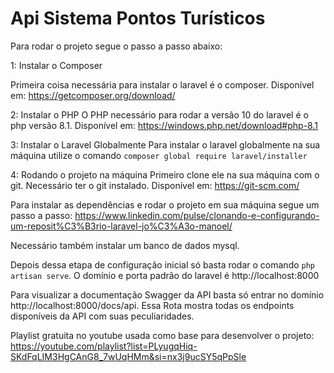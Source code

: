 # Api Sistema Pontos Turísticos

Para rodar o projeto segue o passo a passo abaixo:

1: Instalar o Composer

Primeira coisa necessária para instalar o laravel é o composer. Disponível em: https://getcomposer.org/download/

2: Instalar o PHP
O PHP necessário para rodar a versão 10 do laravel é o php versão 8.1. Disponível em: https://windows.php.net/download#php-8.1

3: Instalar o Laravel Globalmente
Para instalar o laravel globalmente na sua máquina utilize o comando `composer global require laravel/installer`

4: Rodando o projeto na máquina
Primeiro clone ele na sua máquina com o git. Necessário ter o git instalado. Disponível em: https://git-scm.com/

Para instalar as dependências e rodar o projeto em sua máquina segue um passo a passo: https://www.linkedin.com/pulse/clonando-e-configurando-um-reposit%C3%B3rio-laravel-jo%C3%A3o-manoel/

Necessário também instalar um banco de dados mysql.

Depois dessa etapa de configuração inicial só basta rodar o comando `php artisan serve`. O domínio e porta padrão do laravel é http://localhost:8000

Para visualizar a documentação Swagger da API basta só entrar no domínio http://localhost:8000/docs/api. Essa Rota mostra todas os endpoints disponíveis da API com suas peculiaridades.

Playlist gratuita no youtube usada como base para desenvolver o projeto: https://youtube.com/playlist?list=PLyugqHiq-SKdFqLIM3HgCAnG8_7wUqHMm&si=nx3j9ucSY5qPpSle
